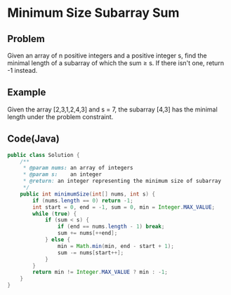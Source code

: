 Minimum Size Subarray Sum
===

## Problem

Given an array of n positive integers and a positive integer s, find the minimal length of a subarray of which the sum ≥ s. If there isn't one, return -1 instead.


## Example

Given the array [2,3,1,2,4,3] and s = 7, the subarray [4,3] has the minimal length under the problem constraint.

Code(Java)
----------

```java
public class Solution {
    /**
     * @param nums: an array of integers
     * @param s:    an integer
     * @return: an integer representing the minimum size of subarray
     */
    public int minimumSize(int[] nums, int s) {
        if (nums.length == 0) return -1;
        int start = 0, end = -1, sum = 0, min = Integer.MAX_VALUE;
        while (true) {
            if (sum < s) {
                if (end == nums.length - 1) break;
                sum += nums[++end];
            } else {
                min = Math.min(min, end - start + 1);
                sum -= nums[start++];
            }
        }
        return min != Integer.MAX_VALUE ? min : -1;
    }
}
```